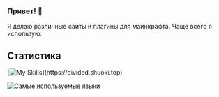### Привет! 👋

Я делаю различные сайты и плагины для майнкрафта.
Чаще всего я использую:

## Статистика
[![My Skills](https://skillicons.dev/icons?i=github,idea,visual-studio-code,js,html,css,sass,java,figma,discord,)](https://divided.shuoki.top)

[![Самые используемые языки](https://github-readme-stats.vercel.app/api/top-langs/?username=TheDivided&layout=compact)](https://github.com/TheDivided/github-readme-stats)
